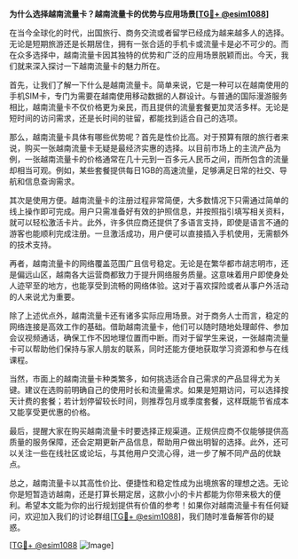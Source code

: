 **为什么选择越南流量卡？越南流量卡的优势与应用场景[[TG💪+ @esim1088](https://t.me/s/esim1088)]**

在当今全球化的时代，出国旅行、商务交流或者留学已经成为越来越多人的选择。无论是短期旅游还是长期居住，拥有一张合适的手机卡或流量卡是必不可少的。而在众多选择中，越南流量卡因其独特的优势和广泛的应用场景脱颖而出。今天，我们就来深入探讨一下越南流量卡的魅力所在。

首先，让我们了解一下什么是越南流量卡。简单来说，它是一种可以在越南使用的手机SIM卡，专门为需要在越南使用移动数据的人群设计。与普通的国际漫游服务相比，越南流量卡不仅价格更为亲民，而且提供的流量套餐更加灵活多样。无论是短时间的访问需求，还是长时间的驻留，都能找到适合自己的选项。

那么，越南流量卡具体有哪些优势呢？首先是性价比高。对于预算有限的旅行者来说，购买一张越南流量卡无疑是最经济实惠的选择。以目前市场上的主流产品为例，一张越南流量卡的价格通常在几十元到一百多元人民币之间，而所包含的流量却相当可观。例如，某些套餐提供每日1GB的高速流量，足够满足日常的社交、导航和信息查询需求。

其次是使用方便。越南流量卡的注册过程非常简便，大多数情况下只需通过简单的线上操作即可完成。用户只需准备好有效的护照信息，并按照指引填写相关资料，就可以轻松激活卡片。此外，许多供应商还提供了多语言支持，即使是语言不通的游客也能顺利完成注册。一旦激活成功，用户便可以直接插入手机使用，无需额外的技术支持。

再者，越南流量卡的网络覆盖范围广且信号稳定。无论是在繁华都市胡志明市，还是偏远山区，越南各大运营商都致力于提升网络服务质量。这意味着用户即使身处人迹罕至的地方，也能享受到流畅的网络体验。这对于喜欢探险或者从事户外活动的人来说尤为重要。

除了上述优点外，越南流量卡还有诸多实际应用场景。对于商务人士而言，稳定的网络连接是高效工作的基础。借助越南流量卡，他们可以随时随地处理邮件、参加会议视频通话，确保工作不因地理位置而中断。而对于留学生来说，一张越南流量卡可以帮助他们保持与家人朋友的联系，同时还能方便地获取学习资源和参与在线课程。

当然，市面上的越南流量卡种类繁多，如何挑选适合自己需求的产品显得尤为关键。建议在选购前明确自己的使用时长和流量需求。如果是短期访问，可以选择按天计费的套餐；若计划停留较长时间，则推荐包月或季度套餐，这样既能节省成本又能享受更优惠的价格。

最后，提醒大家在购买越南流量卡时要选择正规渠道。正规供应商不仅能够提供高质量的服务保障，还会定期更新产品信息，帮助用户做出明智的选择。此外，还可以关注一些在线社区或论坛，与其他用户交流心得，进一步了解不同产品的优缺点。

总之，越南流量卡以其高性价比、便捷性和稳定性成为出境旅客的理想之选。无论你是短暂造访越南，还是打算长期定居，这款小小的卡片都能为你带来极大的便利。希望本文能为你的出行规划提供有价值的参考！如果你对越南流量卡有任何疑问，欢迎加入我们的讨论群组[[TG💪+ @esim1088](https://t.me/s/esim1088)]，我们随时准备解答你的疑惑。

[[TG💪+ @esim1088](https://t.me/s/esim1088) ![Image](https://i.postimg.cc/4NQfJmqS/Snipaste-2025-05-13-00-14-12.png)]